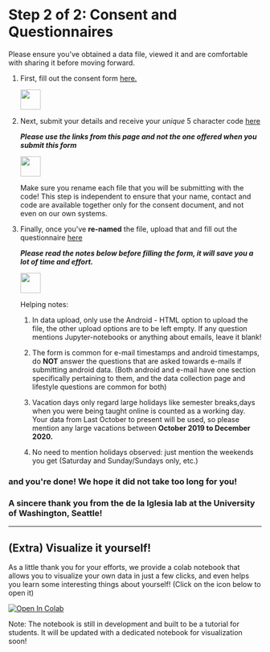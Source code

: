 # Step 2 of 2: Consent and Questionnaires

Please ensure you've obtained a data file, viewed it and are comfortable with sharing it before moving forward. 

1.  First, fill out the consent form <a href="https://redcap.iths.org/surveys/?s=34X3HD7YYL" target="_blank">here.</a>

    <img src="https://www.flaticon.com/svg/static/icons/svg/2234/2234689.svg" height="40" width="40">

2.  Next, submit your details and receive your *unique* 5 character code <a href="https://docs.google.com/forms/d/e/1FAIpQLScIIiCoDeyHSJua0dggl3DbIPoXbTsXZiq2M7ozJJpS9qKqWA/viewform" target="_blank">here</a>
    
    ***Please use the links from this page and not the one offered when you submit this form***

    <img src="https://user-images.githubusercontent.com/42762378/101791343-6e96b300-3b29-11eb-8947-dc7259ec675a.png" height="40" width="40">
   
    Make sure you rename each file that you will be submitting with the code! This step is independent to ensure that your name, contact and code are available together only for the consent document, and not even on our own systems.

3. Finally, once you've **re-named** the file, upload that and fill out the questionnaire <a href="https://docs.google.com/forms/d/e/1FAIpQLSfmus7ZGrjeCBVHGkXRey-aU1y0DbflYQ1iivucsFOyBtBSHg/viewform?usp=sf_link" target="_blank">here</a>

    ***Please read the notes below before filling the form, it will save you a lot of time and effort.***

    <img src="https://www.google.com/images/about/forms-icon.svg" height="40" width="40">
    
    Helping notes:
    
    1. In data upload, only use the Android - HTML option to upload the file, the other upload options are to be left empty. If any question mentions Jupyter-notebooks or anything about emails, leave it blank!
    
    2. The form is common for e-mail timestamps and android timestamps, do **NOT** answer the questions that are asked towards e-mails if submitting android data. (Both android and e-mail have one section specifically pertaining to them, and the data collection page and lifestyle questions are common for both)
    
    3. Vacation days only regard large holidays like semester breaks,days when you were being taught online is counted as a working day. Your data from Last October to present will be used, so please mention any large vacations between **October 2019 to December 2020.**
    
    4. No need to mention holidays observed: just mention the weekends you get (Saturday and Sunday/Sundays only, etc.)
    
### and you're done! We hope it did not take too long for you!
   
### A sincere thank you from the de la Iglesia lab at the University of Washington, Seattle!
   
<hr>
   
## (Extra) Visualize it yourself!

As a little thank you for your efforts, we provide a colab notebook that allows you to visualize your own data in just a few clicks, and even helps you learn some interesting things about yourself! (Click on the icon below to open it)

[![Open In Colab](https://colab.research.google.com/assets/colab-badge.svg)](https://colab.research.google.com/github/invisilico/Tutorial-Notebooks/blob/main/Digital_Behaviour_Notebook.ipynb)

Note: The notebook is still in development and built to be a tutorial for students. It will be updated with a dedicated notebook for visualization soon!
